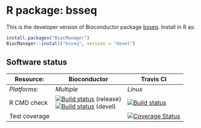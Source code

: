 # R package: bsseq
This is the developer version of Bioconductor package [bsseq](http://bioconductor.org/packages/devel/bioc/html/bsseq.html).  Install in R as:

```r
install.packages("BiocManager")
BiocManager::install("bsseq", version = "devel")
```

## Software status

| Resource:     | Bioconductor        | Travis CI     |
| ------------- | ------------------- | ------------- |
| _Platforms:_  | _Multiple_          | _Linux_       |
| R CMD check   | <a href="http://bioconductor.org/checkResults/release/bioc-LATEST/bsseq/"><img border="0" src="http://bioconductor.org/shields/build/release/bioc/bsseq.svg" alt="Build status"></a> (release)</br><a href="http://bioconductor.org/checkResults/devel/bioc-LATEST/bsseq/"><img border="0" src="http://bioconductor.org/shields/build/devel/bioc/bsseq.svg" alt="Build status"></a> (devel) | <a href="https://travis-ci.org/hansenlab/bsseq"><img src="https://travis-ci.org/hansenlab/bsseq.svg" alt="Build status"></a> |
| Test coverage |                     | <a href="https://codecov.io/github/hansenlab/bsseq?branch=master"><img src="https://codecov.io/github/hansenlab/bsseq/coverage.svg?branch=master" alt="Coverage Status"/></a>   |                  |
